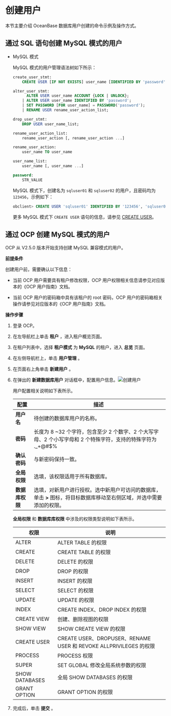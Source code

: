 创建用户 
=========================

本节主要介绍 OceanBase 数据库用户创建的命令示例及操作方式。

通过 SQL 语句创建 MySQL 模式的用户 
--------------------------------------------

* MySQL 模式

  MySQL 模式的用户管理语法树如下所示：

  ```sql
  create_user_stmt:
      CREATE USER [IF NOT EXISTS] user_name [IDENTIFIED BY 'password'];
  
  alter_user_stmt:
        ALTER USER user_name ACCOUNT {LOCK | UNLOCK};
      | ALTER USER user_name IDENTIFIED BY 'password';
      | SET PASSWORD [FOR user_name] = PASSWORD('password');
      | RENAME USER rename_user_action_list;
  
  drop_user_stmt:
      DROP USER user_name_list;
  
  rename_user_action_list:
      rename_user_action [, rename_user_action ...]
  
  rename_user_action:
      user_name TO user_name
  
  user_name_list:
      user_name [, user_name ...]
  
  password:
      STR_VALUE
  ```

  

  MySQL 模式下，创建名为 `sqluser01` 和 `sqluser02` 的用户，且密码均为 `123456`，示例如下：

  ```sql
  obclient> CREATE USER 'sqluser01' IDENTIFIED BY '123456', 'sqluser02' IDENTIFIED BY '123456';
  ```

  

  更多 MySQL 模式下 `CREATE USER` 语句的信息，请参见 [CREATE USER](/en-US/11.sql-reference-1/5.sql-statement-1/21.create-user.md)。
  




通过 OCP 创建 MySQL 模式的用户 
------------------------------------------

OCP 从 V2.5.0 版本开始支持创建 MySQL 兼容模式的用户。

**前提条件** 

创建用户前，需要确认以下信息：

* 当前 OCP 用户需要具有租户修改权限，OCP 用户权限相关信息请参见对应版本的《OCP 用户指南》文档。

  

* 当前 OCP 用户的密码箱中具有该租户的 root 密码，OCP 用户的密码箱相关操作请参见对应版本的《OCP 用户指南》文档。

  




**操作步骤** 

1. 登录 OCP。

   

2. 在左导航栏上单击 **租户** ，进入租户概览页面。

   

3. 在租户列表中，选择 **租户模式** 为 **MySQL** 的租户，进入 **总览** 页面。

   

4. 在左侧导航栏上，单击 **用户管理** 。

   

5. 在页面右上角单击 **新建用户** 。

   

6. 在弹出的 **新建数据库用户** 对话框中，配置用户信息。![创建用户](https://help-static-aliyun-doc.aliyuncs.com/assets/img/zh-CN/2603049061/p206054.png)

   用户配置相关说明如下表所示。
   

   |    配置     |                                 描述                                  |
   |-----------|---------------------------------------------------------------------|
   | **用户名**   | 待创建的数据库用户的名称。                                                       |
   | **密码**    | 长度为 8 \~32 个字符，包含至少 2 个数字、2 个大写字母、2 个小写字母和 2 个特殊字符，支持的特殊字符为 ._+@#$% |
   | **确认密码**  | 与新密码保持一致。                                                           |
   | **全局权限**  | 选填，该权限适用于所有数据库。                                                     |
   | **数据库权限** | 选填，对新用户进行授权。选中新用户可访问的数据库，单击 **\>** 图标，将目标数据库移动至右侧区域，并选中需要添加的权限。     |

   

   **全局权限** 和 **数据库库权限** 中涉及的权限类型说明如下表所示。
   

   |       权限       |                             说明                              |
   |----------------|-------------------------------------------------------------|
   | ALTER          | ALTER TABLE 的权限                                             |
   | CREATE         | CREATE TABLE 的权限                                            |
   | DELETE         | DELETE 的权限                                                  |
   | DROP           | DROP 的权限                                                    |
   | INSERT         | INSERT 的权限                                                  |
   | SELECT         | SELECT 的权限                                                  |
   | UPDATE         | UPDATE 的权限                                                  |
   | INDEX          | CREATE INDEX、DROP INDEX 的权限                                 |
   | CREATE VIEW    | 创建、删除视图的权限                                                  |
   | SHOW VIEW      | SHOW CREATE VIEW 的权限                                        |
   | CREATE USER    | CREATE USER、DROPUSER、RENAME USER 和 REVOKE ALLPRIVILEGES 的权限 |
   | PROCESS        | PROCESS 权限                                                  |
   | SUPER          | SET GLOBAL 修改全局系统参数的权限                                      |
   | SHOW DATABASES | 全局 SHOW DATABASES 的权限                                       |
   | GRANT OPTION   | GRANT OPTION 的权限                                            |

   

7. 完成后，单击 **提交** 。

   



